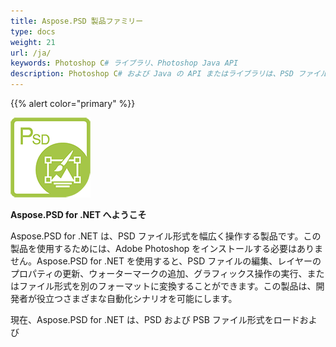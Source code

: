 ```yaml
---
title: Aspose.PSD 製品ファミリー
type: docs
weight: 21
url: /ja/
keywords: Photoshop C# ライブラリ、Photoshop Java API
description: Photoshop C# および Java の API またはライブラリは、PSD ファイル形式を幅広く操作することができます。これらの製品は、Adobe Photoshop をインストールする必要はなく、PSD および PSB ファイル形式をロード、操作、変換して、TIFF、JPEG、JPEG2000、PNG、GIF、BMP などのさまざまなラスターファイル形式に変換することができます。
---
```


{{% alert color="primary" %}} 

**![Aspose.PSD for .NET 製品ロゴ](home_1.png)**

**Aspose.PSD for .NET へようこそ**

Aspose.PSD for .NET は、PSD ファイル形式を幅広く操作する製品です。この製品を使用するためには、Adobe Photoshop をインストールする必要はありません。Aspose.PSD for .NET を使用すると、PSD ファイルの編集、レイヤーのプロパティの更新、ウォーターマークの追加、グラフィックス操作の実行、またはファイル形式を別のフォーマットに変換することができます。この製品は、開発者が役立つさまざまな自動化シナリオを可能にします。

現在、Aspose.PSD for .NET は、PSD および PSB ファイル形式をロードおよび
